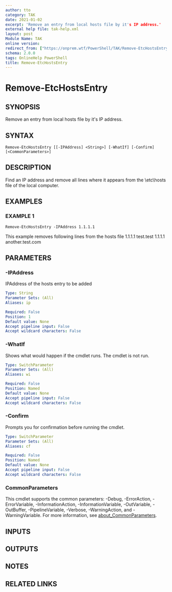 ```yaml
---
author: tto
category: TAK
date: 2021-01-02
excerpt: 'Remove an entry from local hosts file by it's IP address.'
external help file: tak-help.xml
layout: post
Module Name: TAK
online version:
redirect_from: ["https://onprem.wtf/PowerShell/TAK/Remove-EtcHostsEntry", "https://onprem.wtf/PowerShell/TAK/remove-etchostsentry"]
schema: 2.0.0
tags: OnlineHelp PowerShell
title: Remove-EtcHostsEntry
---
```


# Remove-EtcHostsEntry

## SYNOPSIS
Remove an entry from local hosts file by it's IP address.

## SYNTAX

```
Remove-EtcHostsEntry [[-IPAddress] <String>] [-WhatIf] [-Confirm] [<CommonParameters>]
```

## DESCRIPTION
Find an IP address and remove all lines where it appears from the \etc\hosts file of the local computer.

## EXAMPLES

### EXAMPLE 1
```
Remove-EtcHostsEntry -IPAddress 1.1.1.1
```

This example removes following lines from the hosts file
1.1.1.1 test.test
1.1.1.1 another.test.com

## PARAMETERS

### -IPAddress
IPAddress of the hosts entry to be added

```yaml
Type: String
Parameter Sets: (All)
Aliases: ip

Required: False
Position: 1
Default value: None
Accept pipeline input: False
Accept wildcard characters: False
```

### -WhatIf
Shows what would happen if the cmdlet runs.
The cmdlet is not run.

```yaml
Type: SwitchParameter
Parameter Sets: (All)
Aliases: wi

Required: False
Position: Named
Default value: None
Accept pipeline input: False
Accept wildcard characters: False
```

### -Confirm
Prompts you for confirmation before running the cmdlet.

```yaml
Type: SwitchParameter
Parameter Sets: (All)
Aliases: cf

Required: False
Position: Named
Default value: None
Accept pipeline input: False
Accept wildcard characters: False
```

### CommonParameters
This cmdlet supports the common parameters: -Debug, -ErrorAction, -ErrorVariable, -InformationAction, -InformationVariable, -OutVariable, -OutBuffer, -PipelineVariable, -Verbose, -WarningAction, and -WarningVariable. For more information, see [about_CommonParameters](http://go.microsoft.com/fwlink/?LinkID=113216).

## INPUTS

## OUTPUTS

## NOTES

## RELATED LINKS
